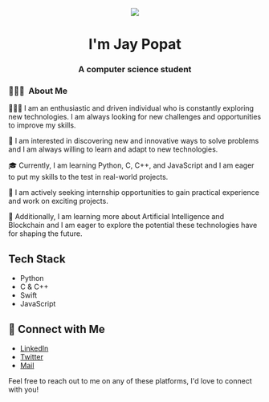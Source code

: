<p align="center"><img src="https://i.imgur.com/A6bWGFl.gif"/></p>

<h1 align="center">I'm Jay Popat </h1>
<h3 align="center">A computer science student</h3>

<h3> 👨🏻‍💻 &nbsp;About Me </h3>

👨🏻‍💻 I am an enthusiastic and driven individual who is constantly exploring new technologies. I am always looking for new challenges and opportunities to improve my skills.

🤔 I am interested in discovering new and innovative ways to solve problems and I am always willing to learn and adapt to new technologies.

🎓 Currently, I am learning Python, C, C++, and JavaScript and I am eager to put my skills to the test in real-world projects.

💼 I am actively seeking internship opportunities to gain practical experience and work on exciting projects.

🌱 Additionally, I am learning more about Artificial Intelligence and Blockchain and I am eager to explore the potential these technologies have for shaping the future.

## Tech Stack

- Python
- C & C++
- Swift
- JavaScript

## 🍺 Connect with Me
- [LinkedIn](https://www.linkedin.com)
- [Twitter](https://www.twitter.com)
- <a href="mailto:contact.jaypopat@gmail.com">Mail</a>

Feel free to reach out to me on any of these platforms, I'd love to connect with you!
